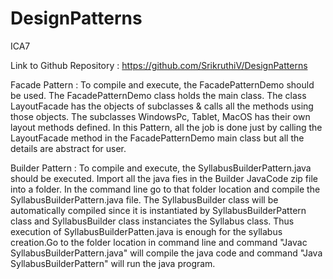 # DesignPatterns
ICA7

Link to Github Repository : https://github.com/SrikruthiV/DesignPatterns

Facade Pattern : To compile and execute, the FacadePatternDemo should be used. The FacadePatternDemo class holds the main class. The class LayoutFacade has the objects of subclasses & calls all the methods using those objects. The subclasses WindowsPc, Tablet, MacOS has their own layout methods defined. In this Pattern, all the job is done just by calling the LayoutFacade method in the FacadePatternDemo main class but all the details are abstract for user.

Builder Pattern : To compile and execute, the SyllabusBuilderPattern.java should be executed. Import all the java fies in the Builder JavaCode zip file into a folder. In the command line go to that folder location and compile the SyllabusBuilderPattern.java file. The SyllabusBuilder class will be automatically compiled since it is instantiated by SyllabusBuilderPattern class and SyllabusBuilder class instanciates the Syllabus class. Thus execution of SyllabusBuilderPatten.java is enough for the syllabus creation.Go to the folder location in command line and command "Javac SyllabusBuilderPattern.java" will compile the java code and command "Java SyllabusBuilderPattern" will run the java program.
